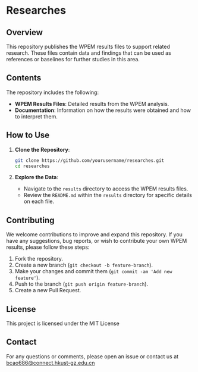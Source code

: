 

# Researches

## Overview

This repository publishes the WPEM results files to support related research. These files contain data and findings that can be used as references or baselines for further studies in this area.

## Contents

The repository includes the following:

- **WPEM Results Files**: Detailed results from the WPEM analysis.
- **Documentation**: Information on how the results were obtained and how to interpret them.

## How to Use

1. **Clone the Repository**:
   ```bash
   git clone https://github.com/yourusername/researches.git
   cd researches
   ```

2. **Explore the Data**:
   - Navigate to the `results` directory to access the WPEM results files.
   - Review the `README.md` within the `results` directory for specific details on each file.

## Contributing

We welcome contributions to improve and expand this repository. If you have any suggestions, bug reports, or wish to contribute your own WPEM results, please follow these steps:

1. Fork the repository.
2. Create a new branch (`git checkout -b feature-branch`).
3. Make your changes and commit them (`git commit -am 'Add new feature'`).
4. Push to the branch (`git push origin feature-branch`).
5. Create a new Pull Request.

## License

This project is licensed under the MIT License 

## Contact

For any questions or comments, please open an issue or contact us at [bcao686@connect.hkust-gz.edu.cn](bcao686@connect.hkust-gz.edu.cn)
